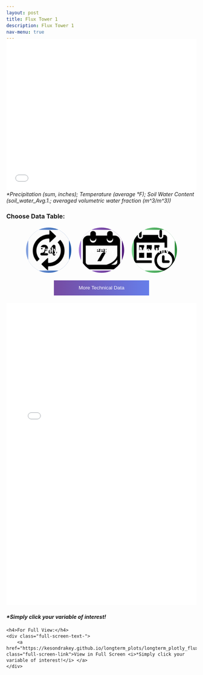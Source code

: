 ```yaml
---
layout: post
title: Flux Tower 1
description: Flux Tower 1
nav-menu: true
---
```

<head>
<style>
    /* ================= Basic Grid Styles ================= */
 .grid-container {
       margin-top: -20px;  /* Reduce space before the first plot */
   }
 

    .grid-item {
        position: relative;
        padding-top: 100%;
        overflow: hidden;
        border: none;
    }

    .grid-item a,
    .grid-item img {
        position: absolute;
        top: 0;
        left: 0;
        right: 0;
        bottom: 0;
        border: none;
    }

    .grid-item img {
        width: 100%;
        height: 100%;
        object-fit: cover;
        outline: none;
    }

    .grid-item span {
        font-size: 2rem;
        text-shadow: 2px 2px 4px rgba(0, 0, 0, 0.5);
        z-index: 2;
        font-weight: bold;
    }

    /* ================= Toggle Icons and Labels ================= */
    .toggle-icons {
        display: flex;
        justify-content: center;
        gap: 20px;
        margin: 20px 0;
    }

    .icon {
        width: 120px;
        height: 120px;
        border-radius: 50%;
        cursor: pointer;
        display: flex;
        align-items: center;
        justify-content: center;
        overflow: hidden;
        position: relative; /* Important for proper positioning of label */
    }

    .icon img {
       width: 90%;  /* Reduced size to ensure the whole image is seen */
       height: 90%;
       object-fit: contain; /* Changed to 'contain' to ensure whole image is visible */
       margin: 5%; /* Center the image */
     }


    .icon-label {
        position: absolute;
        top: 50%;
        left: 50%;
        transform: translate(-50%, -50%);
        width: 100%;
        text-align: center;
        font-size: 20px;
        font-weight: bold;
        color: white;
    }


    .icon-daily { 
    background: linear-gradient(to right, #85a3e0, #1e57a8); 
    }
    .icon-weekly { 
        background: linear-gradient(to right, #a57ad8, #501a7a); 
    }
    .icon-monthly { 
        background: linear-gradient(to right, #7cd68f, #2a8c39); 
    }

    /* ================= Collapsible Button and Full-Screen Styles ================= */
    .collapsible {
        background: linear-gradient(to right, #764BA2, #667EEA);
         line-height: 1.5;
        color: white;
        border: none;
        display: block;
        margin: 20px auto;
        padding: 10px;
        width: 50%;
        text-align: center;
        cursor: pointer;
        transition: background-color 0.5s;
    }

    .collapsible:hover { background: linear-gradient(to right, #667EEA, #764BA2); }

    .full-screen-text-container {
        background: linear-gradient(to right, #764BA2, #667EEA);
        border-radius: 5px;
        margin: 20px auto;
        cursor: pointer;
    }

    .full-screen-link {
        display: block;
        padding: 10px;
        color: white;
        text-decoration: none;
        text-align: center;
    }

    .full-screen-link:focus {
    outline: none;
}

    .full-screen-link h4 {
       margin: 0;
       text-align: center;
    }

    .full-screen-link:hover { background-color: rgba(0, 0, 0, 0.2); }

    /* ================= Table Styles ================= */
    .data-table { display: none; }

    table.dataTable {
        background-color: darkgray;
        color: white;
    }

    table.dataTable thead th {
        background-color: gray;
        color: white;
    }

    table.dataTable tbody td { color: white; }

    .view-toggle-button {
        background-color: black;
        color: blue;
        padding: 10px 20px;
        border: none;
        margin: 10px;
        cursor: pointer;
        display: inline-block;
        transition: background-color 0.3s ease;
    }

    .view-toggle-button:hover {
        background-color: #1a1a1a;
        color: deepskyblue;
    }

    /* ================= Media Queries ================= */
    @media (min-width: 768px) {
        .grid-item span {
            font-size: 3rem;
            font-weight: 900;
        }
    }
</style>

<!-- Long Term Data -->
<div class="grid-container">
    <div class="grid-item">
         <div class="container">
            <div class="html-object">
                <iframe width="100%" height="400" frameborder="0" scrolling="no" src="longterm_plots/longterm_daily_plotly_fluxtower1.html">
                </iframe>
                <i>*Precipitation (sum, inches); Temperature (average °F); Soil Water Content (soil_water_Avg.1.; averaged volumetric water fraction (m^3/m^3))</i>
            </div>
        </div>
    </div>
</div>


<!-- Choose Data View -->
<h3>Choose Data Table:</h3>
<div class="toggle-icons">
    <div class="icon icon-daily" data-view="daily">
    <span class="icon-label">Daily</span>
    <img src="images/daily.jpg" alt="Daily Icon">
</div>
    <div class="icon icon-weekly" data-view="weekly">
        <img src="images/weekly.png" alt="Weekly Icon">
        <span class="icon-label">Weekly</span>
    </div>
    <div class="icon icon-monthly" data-view="monthly">
        <img src="images/monthly.jpg" alt="Monthly Icon">
        <span class="icon-label">Monthly</span>
    </div>
</div>

<!-- More Technical Data -->
<button class="collapsible">More Technical Data</button>
<div class="content">
    <div class="">
        <div class="html-object">
            <iframe width="100%" height="800" frameborder="0" scrolling="no" src="longterm_plots/longterm_plotly_fluxtower1.html"></iframe>
            <h4><i>*Simply click your variable of interest!</i></h4>
        </div>
    </div>

    <h4>For Full View:</h4>
    <div class="full-screen-text-">
        <a href="https://kesondrakey.github.io/longterm_plots/longterm_plotly_fluxtower1.html" class="full-screen-link">View in Full Screen <i>*Simply click your variable of interest!</i> </a>
    </div>
</div>




<script>
    // Collapsible Functionality
// Collapsible Functionality
var coll = document.getElementsByClassName("collapsible");
var contents = document.getElementsByClassName("content");
for (let i = 0; i < coll.length; i++) {
    contents[i].style.display = "none"; // Set default state to hidden

    coll[i].addEventListener("click", function() {
        this.classList.toggle("active");
        var content = this.nextElementSibling;
        content.style.display = content.style.display === "block" ? "none" : "block";
    });
}


   // Data View Toggle
    const icons = document.querySelectorAll('.icon');  // target the icon itself
// rest of the code remains unchanged

const tables = document.querySelectorAll('.data-table');

icons.forEach(icon => {
    icon.addEventListener('click', function() {
        const view = this.getAttribute('data-view');

        tables.forEach(table => {
            if (table.getAttribute('data-view') === view) {
                table.style.display = table.style.display === "none" ? "block" : "none";
            } else {
                table.style.display = "none";
            }
        });
    });
});

</script>

